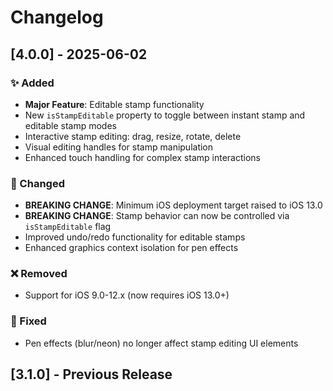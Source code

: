 # Changelog

## [4.0.0] - 2025-06-02

### ✨ Added
- **Major Feature**: Editable stamp functionality
- New `isStampEditable` property to toggle between instant stamp and editable stamp modes
- Interactive stamp editing: drag, resize, rotate, delete
- Visual editing handles for stamp manipulation
- Enhanced touch handling for complex stamp interactions

### 🔧 Changed
- **BREAKING CHANGE**: Minimum iOS deployment target raised to iOS 13.0
- **BREAKING CHANGE**: Stamp behavior can now be controlled via `isStampEditable` flag
- Improved undo/redo functionality for editable stamps
- Enhanced graphics context isolation for pen effects

### ❌ Removed
- Support for iOS 9.0-12.x (now requires iOS 13.0+)

### 🐛 Fixed
- Pen effects (blur/neon) no longer affect stamp editing UI elements

## [3.1.0] - Previous Release
